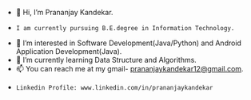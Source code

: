 - 👋 Hi, I’m Prananjay Kandekar.
-     I am currently pursuing B.E.degree in Information Technology.
- 👀 I’m interested in Software Development(Java/Python) and Android Application Development(Java).
- 🌱 I’m currently learning Data Structure and Algorithms.
- 📫 You can reach me at my gmail- prananjaykandekar12@gmail.com.
-     Linkedin Profile: www.linkedin.com/in/prananjaykandekar

<!---
Prananjay04/Prananjay04 is a ✨ special ✨ repository because its `README.md` (this file) appears on your GitHub profile.
You can click the Preview link to take a look at your changes.
--->
